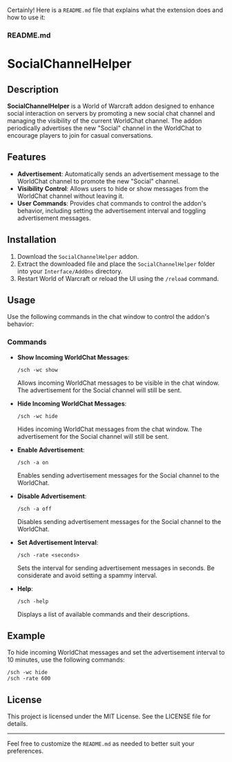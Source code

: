 Certainly! Here is a `README.md` file that explains what the extension does and how to use it:

### README.md

# SocialChannelHelper

## Description
**SocialChannelHelper** is a World of Warcraft addon designed to enhance social interaction on servers by promoting a new social chat channel and managing the visibility of the current WorldChat channel. The addon periodically advertises the new "Social" channel in the WorldChat to encourage players to join for casual conversations.

## Features
- **Advertisement**: Automatically sends an advertisement message to the WorldChat channel to promote the new "Social" channel.
- **Visibility Control**: Allows users to hide or show messages from the WorldChat channel without leaving it.
- **User Commands**: Provides chat commands to control the addon's behavior, including setting the advertisement interval and toggling advertisement messages.

## Installation
1. Download the `SocialChannelHelper` addon.
2. Extract the downloaded file and place the `SocialChannelHelper` folder into your `Interface/AddOns` directory.
3. Restart World of Warcraft or reload the UI using the `/reload` command.

## Usage
Use the following commands in the chat window to control the addon's behavior:

### Commands
- **Show Incoming WorldChat Messages**:
  ```
  /sch -wc show
  ```
  Allows incoming WorldChat messages to be visible in the chat window. The advertisement for the Social channel will still be sent.

- **Hide Incoming WorldChat Messages**:
  ```
  /sch -wc hide
  ```
  Hides incoming WorldChat messages from the chat window. The advertisement for the Social channel will still be sent.

- **Enable Advertisement**:
  ```
  /sch -a on
  ```
  Enables sending advertisement messages for the Social channel to the WorldChat.

- **Disable Advertisement**:
  ```
  /sch -a off
  ```
  Disables sending advertisement messages for the Social channel to the WorldChat.

- **Set Advertisement Interval**:
  ```
  /sch -rate <seconds>
  ```
  Sets the interval for sending advertisement messages in seconds. Be considerate and avoid setting a spammy interval.

- **Help**:
  ```
  /sch -help
  ```
  Displays a list of available commands and their descriptions.

## Example
To hide incoming WorldChat messages and set the advertisement interval to 10 minutes, use the following commands:
```
/sch -wc hide
/sch -rate 600
```

## License
This project is licensed under the MIT License. See the LICENSE file for details.

---

Feel free to customize the `README.md` as needed to better suit your preferences.